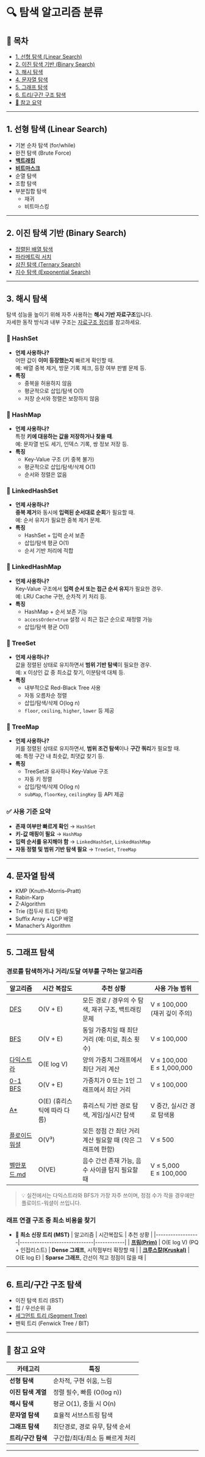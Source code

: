 # 🔍 탐색 알고리즘 분류

## 📌 목차

- [1. 선형 탐색 (Linear Search)](#1-선형-탐색-linear-search)
- [2. 이진 탐색 기반 (Binary Search)](#2-이진-탐색-기반-binary-search)
- [3. 해시 탐색](#3-해시-탐색)
- [4. 문자열 탐색](#4-문자열-탐색)
- [5. 그래프 탐색](#5-그래프-탐색)
- [6. 트리/구간 구조 탐색](#6-트리구간-구조-탐색)
- [🧠 참고 요약](#🧠-참고-요약)

---

## 1. 선형 탐색 (Linear Search)

- 기본 순차 탐색 (for/while)
- 완전 탐색 (Brute Force)
- **[백트래킹](detail/backtracking.md)**
- **[비트마스크](detail/bitmask.md)**
- 순열 탐색
- 조합 탐색
- 부분집합 탐색
    - 재귀
    - 비트마스킹

---

## 2. 이진 탐색 기반 (Binary Search)

- [정렬된 배열 탐색](detail/binarysearch.md)
- [파라메트릭 서치](detail/binarysearch.md)
- [삼진 탐색 (Ternary Search)](detail/binarysearch.md)
- [지수 탐색 (Exponential Search)](detail/binarysearch.md)

---

## 3. 해시 탐색

탐색 성능을 높이기 위해 자주 사용하는 **해시 기반 자료구조**입니다.  
자세한 동작 방식과 내부 구조는 [자료구조 정리](../datastructure/summary.md)를 참고하세요.

### 🔸 HashSet

- **언제 사용하나?**  
  어떤 값이 **이미 등장했는지** 빠르게 확인할 때.  
  예: 배열 중복 제거, 방문 기록 체크, 등장 여부 판별 문제 등.
- **특징**
  - 중복을 허용하지 않음
  - 평균적으로 삽입/탐색 O(1)
  - 저장 순서와 정렬은 보장하지 않음

### 🔸 HashMap

- **언제 사용하나?**  
  특정 **키에 대응하는 값을 저장하거나 찾을 때**.  
  예: 문자열 빈도 세기, 인덱스 기록, 쌍 정보 저장 등.
- **특징**
  - Key-Value 구조 (키 중복 불가)
  - 평균적으로 삽입/탐색/삭제 O(1)
  - 순서와 정렬은 없음

### 🔸 LinkedHashSet

- **언제 사용하나?**  
  **중복 제거**와 동시에 **입력된 순서대로 순회**가 필요할 때.  
  예: 순서 유지가 필요한 중복 제거 문제.
- **특징**
  - HashSet + 입력 순서 보존
  - 삽입/탐색 평균 O(1)
  - 순서 기반 처리에 적합

### 🔸 LinkedHashMap

- **언제 사용하나?**  
  Key-Value 구조에서 **입력 순서 또는 접근 순서 유지**가 필요한 경우.  
  예: LRU Cache 구현, 순차적 키 처리 등.
- **특징**
  - HashMap + 순서 보존 기능
  - `accessOrder=true` 설정 시 최근 접근 순으로 재정렬 가능
  - 삽입/탐색 평균 O(1)

### 🔸 TreeSet

- **언제 사용하나?**  
  값을 정렬된 상태로 유지하면서 **범위 기반 탐색**이 필요한 경우.  
  예: x 이상인 값 중 최소값 찾기, 이분탐색 대체 등.
- **특징**
  - 내부적으로 Red-Black Tree 사용
  - 자동 오름차순 정렬
  - 삽입/탐색/삭제 O(log n)
  - `floor`, `ceiling`, `higher`, `lower` 등 제공

### 🔸 TreeMap

- **언제 사용하나?**  
  키를 정렬된 상태로 유지하면서, **범위 조건 탐색**이나 **구간 쿼리**가 필요할 때.  
  예: 특정 구간 내 최솟값, 최댓값 찾기 등.
- **특징**
  - TreeSet과 유사하나 Key-Value 구조
  - 자동 키 정렬
  - 삽입/탐색/삭제 O(log n)
  - `subMap`, `floorKey`, `ceilingKey` 등 API 제공

### ✅ 사용 기준 요약

- **존재 여부만 빠르게 확인** → `HashSet`
- **키-값 매핑이 필요** → `HashMap`
- **입력 순서를 유지해야 함** → `LinkedHashSet`, `LinkedHashMap`
- **자동 정렬 및 범위 기반 탐색 필요** → `TreeSet`, `TreeMap`

---

## 4. 문자열 탐색

- KMP (Knuth–Morris–Pratt)
- Rabin-Karp
- Z-Algorithm
- Trie (접두사 트리 탐색)
- Suffix Array + LCP 배열
- Manacher’s Algorithm

---

## 5. 그래프 탐색
### 경로를 탐색하거나 거리/도달 여부를 구하는 알고리즘

| 알고리즘                                                                       | 시간 복잡도              | 추천 상황                                                     | 사용 가능 범위                     |
|----------------------------------------------------------------------------|--------------------------|----------------------------------------------------------------|------------------------------|
| [DFS](detail/DFSBFS.md)                                                    | O(V + E)                 | 모든 경로 / 경우의 수 탐색, 재귀 구조, 백트래킹 문제           | V ≤ 100,000<br>(재귀 깊이 주의)    |
| [BFS](detail/DFSBFS.md)                                                    | O(V + E)                 | 동일 가중치일 때 최단 거리 (예: 미로, 최소 횟수)              | V ≤ 100,000                  |
| [다익스트라](detail/%EB%8B%A4%EC%9D%B5%EC%8A%A4%ED%8A%B8%EB%9D%BC.md)           | O(E log V)               | 양의 가중치 그래프에서 최단 거리 계산                         | V ≤ 100,000<br>E ≤ 1,000,000 |
| [0-1 BFS](detail/DFSBFS.md)                                                | O(V + E)                 | 가중치가 0 또는 1인 그래프에서 최단 거리                       | V ≤ 100,000                  |
| [A\*](detail/AStar.md)                                                     | O(E) (휴리스틱에 따라 다름) | 휴리스틱 기반 경로 탐색, 게임/실시간 탐색                     | V 중간, 실시간 경로 탐색용             |
| [플로이드워셜](detail/%ED%94%8C%EB%A1%9C%EC%9D%B4%EB%93%9C%EC%9B%8C%EC%85%9C.md) | O(V³)                    | 모든 정점 간 최단 거리 계산 필요할 때 (작은 그래프에 한함)     | V ≤ 500                      |
| [벨만포드.md](detail/%EB%B2%A8%EB%A7%8C%ED%8F%AC%EB%93%9C.md)                  | O(VE)                    | 음수 간선 존재 가능, 음수 사이클 탐지 필요할 때               | V ≤ 5,000<br>E ≤ 100,000     |

> 💡 실전에서는 다익스트라와 BFS가 가장 자주 쓰이며, 정점 수가 작을 경우에만 플로이드-워셜이 쓰입니다.

### 래프 연결 구조 중 최소 비용을 찾기

- **🔗 최소 신장 트리 (MST)**
| 알고리즘         | 시간복잡도                  | 추천 상황 |
|------------------|------------------------------|------------|
| **[프림(Prim)](detail/MST.md)**   | O(E log V) (PQ + 인접리스트) | **Dense 그래프**, 시작점부터 확장할 때 |
| **[크루스칼(Kruskal)](detail/MST.md)** | O(E log E)                | **Sparse 그래프**, 간선이 적고 정점이 많을 때 |

---

## 6. 트리/구간 구조 탐색

- 이진 탐색 트리 (BST)
- 힙 / 우선순위 큐
- [세그먼트 트리 (Segment Tree)](detail/%EC%84%B8%EA%B7%B8%EB%A8%BC%ED%8A%B8%ED%8A%B8%EB%A6%AC.md)
- 펜윅 트리 (Fenwick Tree / BIT)

---

## 🧠 참고 요약

| 카테고리 | 특징 |
|----------|------|
| **선형 탐색** | 순차적, 구현 쉬움, 느림 |
| **이진 탐색 계열** | 정렬 필수, 빠름 (O(log n)) |
| **해시 탐색** | 평균 O(1), 충돌 시 O(n) |
| **문자열 탐색** | 효율적 서브스트링 탐색 |
| **그래프 탐색** | 최단경로, 경로 유무, 탐색 순서 |
| **트리/구간 탐색** | 구간합/최대/최소 등 빠르게 처리 |

---
